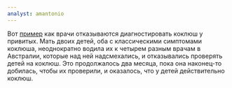 ```yaml
---
analyst: amantonio
---
```


Вот [пример](https://www.facebook.com/9NewsPerth/videos/1701725426506277/) как врачи отказываются диагностировать коклюш у привитых. Мать двоих детей, оба с классическими симптомами коклюша, неоднократно водила их к четырем разным врачам в Австралии, которые над ней надсмехались, и отказывались проверять детей на коклюш. Это продолжалось два месяца, пока она наконец-то добилась, чтобы их проверили, и оказалось, что у детей действительно коклюш.

